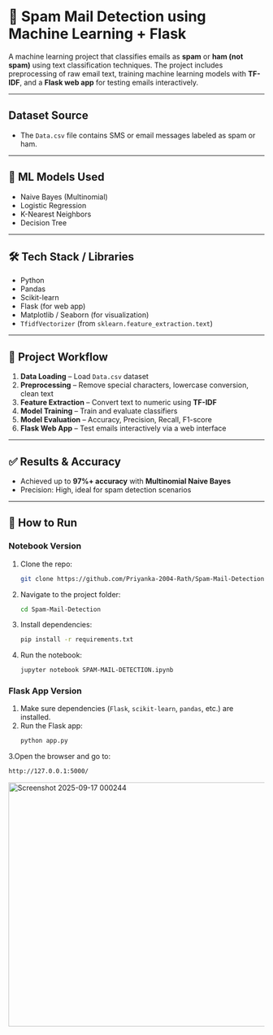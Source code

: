 # 📧 Spam Mail Detection using Machine Learning + Flask

A machine learning project that classifies emails as **spam** or **ham (not spam)** using text classification techniques. The project includes preprocessing of raw email text, training machine learning models with **TF-IDF**, and a **Flask web app** for testing emails interactively.

---


## Dataset Source
-  The `Data.csv` file contains SMS or email messages labeled as spam or ham.

---

## 🧠 ML Models Used
- Naive Bayes (Multinomial) 
- Logistic Regression  
- K-Nearest Neighbors  
- Decision Tree  

---

## 🛠️ Tech Stack / Libraries
- Python  
- Pandas  
- Scikit-learn  
- Flask (for web app)  
- Matplotlib / Seaborn (for visualization)  
- `TfidfVectorizer` (from `sklearn.feature_extraction.text`)  

---

## 🧪 Project Workflow
1. **Data Loading** – Load `Data.csv` dataset  
2. **Preprocessing** – Remove special characters, lowercase conversion, clean text  
3. **Feature Extraction** – Convert text to numeric using **TF-IDF**  
4. **Model Training** – Train and evaluate classifiers  
5. **Model Evaluation** – Accuracy, Precision, Recall, F1-score  
6. **Flask Web App** – Test emails interactively via a web interface  

---

## ✅ Results & Accuracy
- Achieved up to **97%+ accuracy** with **Multinomial Naive Bayes**  
- Precision: High, ideal for spam detection scenarios  

---

## 🚀 How to Run

### **Notebook Version**
1. Clone the repo:
   ```bash
   git clone https://github.com/Priyanka-2004-Rath/Spam-Mail-Detection.git
2. Navigate to the project folder:
   ```bash
   cd Spam-Mail-Detection
3. Install dependencies:
   ```bash
   pip install -r requirements.txt
   ```
4. Run the notebook:
   ```bash
   jupyter notebook SPAM-MAIL-DETECTION.ipynb
   ```

### **Flask App Version**
1. Make sure dependencies (`Flask`, `scikit-learn`, `pandas`, etc.) are installed.
2. Run the Flask app:
   ```bash
   python app.py
   ```

3.Open the browser and go to:
   ```bash
   http://127.0.0.1:5000/
   ```
<img width="1577" height="480" alt="Screenshot 2025-09-17 000244" src="https://github.com/user-attachments/assets/a2945773-f8e2-4314-9b4f-80d67774cdfd" />


